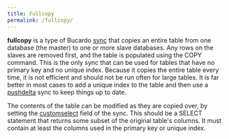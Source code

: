 ```yaml
---
title: Fullcopy
permalink: /fullcopy/
---
```


**fullcopy** is a type of Bucardo [sync](/sync "wikilink") that copies an entire table from one database (the master) to one or more slave databases. Any rows on the slaves are removed first, and the table is populated using the COPY command. This is the only sync that can be used for tables that have no primary key and no unique index. Because it copies the entire table every time, it is not efficient and should not be run often for large tables. It is far better in most cases to add a unique index to the table and then use a [pushdelta](/pushdelta "wikilink") sync to keep things up to date.

The contents of the table can be modified as they are copied over, by setting the [customselect](/customselect "wikilink") field of the sync. This should be a SELECT statement that returns some subset of the original table's columns. It must contain at least the columns used in the primary key or unique index.
